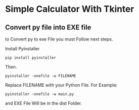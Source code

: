 # Simple Calculator With Tkinter
 ## Convert py file into EXE file
to Convert py to exe File you must Follow next steps.  

Install Pyinstaller
```
pip install pyinstaller
```
Then.
```
pyinstaller -onefile -w FILENAME
```
Replace FILENAME with your Python File. For Example:
```
pyinstaller -onefile -w main.py
```
and EXE File Will be in the dist Folder.
